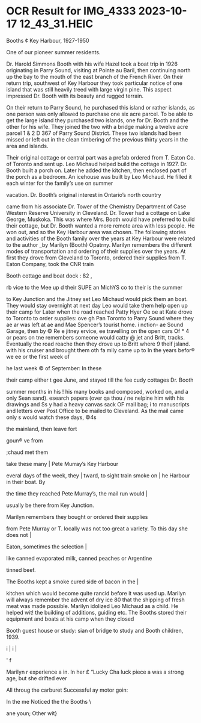 # OCR Result for IMG_4333 2023-10-17 12_43_31.HEIC

Booths ¢ Key Harbour,
1927-1950

One of our pioneer summer residents.

Dr. Harold Simmons Booth with his wife Hazel took a
boat trip in 1926 originating in Parry Sound, visiting at
Pointe au Baril, then continuing north up the bay to the
mouth of the east branch of the French River. On their
return trip, southwest of Key Harbour they took particular
notice of one island that was still heavily treed with large
virgin pine. This aspect impressed Dr. Booth with its beauty
and rugged terrain.

On their return to Parry Sound, he purchased this island
or rather islands, as one person was only allowed to purchase
one six acre parcel. To be able to get the large island they
purchased two islands, one for Dr. Booth and the other for
his wife. They joined the two with a bridge making a twelve
acre parcel 1 & 2 D 367 of Parry Sound District. These two
islands had been missed or left out in the clean timbering
of the previous thirty years in the area and islands.

Their original cottage or central part was a prefab ordered
from T. Eaton Co. of Toronto and sent up. Leo Michaud
helped build the cottage in 1927. Dr. Booth built a porch
on. Later he added the kitchen, then enclosed part of the
porch as a bedroom. An icehouse was built by Leo Michaud.
He filled it each winter for the family’s use on summer

vacation.
Dr. Booth’s original interest in Ontario’s north country

came from his associate Dr. Tower of the Chemistry
Department of Case Western Reserve University in
Cleveland. Dr. Tower had a cottage on Lake George,
Muskoka. This was where Mrs. Booth would have preferred
to build their cottage, but Dr. Booth wanted a more remote
area with less people. He won out, and so the Key Harbour
area was chosen.
The following stories and activities of the Booth family
over the years at Key Harbour were related to the author
_by Marilyn (Booth) Opatrny.
Marilyn remembers the different modes of transportation
and ordering of their supplies over the years.
At first they drove from Cleveland to Toronto, ordered
their supplies from T. Eaton Company, took the CNR train

Booth cottage and boat dock :
82 ,

rb
vice to the Mee up
d their SUPE an
MichYS co
to their is
the summer

to Key Junction and the Jitney set
Leo Michaud would pick them an
boat. They would stay overnight at
next day Leo would take them
help open up their camp for
Later when the road reached Patty Hyer Oe oe at Kate
drove to Toronto to order supplies: ove gh Pan
Toronto to Parry Sound where they ae ar was left at ae
and Mae Spencer’s tourist home. i nction- ae
Sound Garage, then by © Re e jitney ervice, ee
travelling on the open cars Of * 4 or pears on tne
remembers someone would catty @ jet and Britt,
tracks. Eventually the road reache
then they drove up to Britt where 9 theif jsland.
with his cruiser and brought them oth fa mily came up to
In the years befor® we ee or the first week of

he last week © of September: In these

their camp either t gee
June, and stayed till the fee cudy cottages Dr. Booth

summer months in his ! his many books and
composed, worked on, and a only Sean
sand).
esearch papers (over qa thou / ne
nelpine him with his drawings and Ss y had
a heavy canvas sack OF mail bag;
i to
manuscripts and letters over
Post Office to be mailed to Cleveland.
As the mail came only s
would watch these days, ©4s

the mainland, then leave fort

goun® ve from

;chaud met them

take these many |
Pete Murray’s Key Harbour

everal days of the week, they |
tward, to sight train smoke on |
he Harbour in their boat. By

the time they reached Pete Murray’s, the mail run would |

usually be there from Key Junction.

Marilyn remembers they bought or ordered their supplies

from Pete Murray or T.
locally was not too great a variety. To this day she does not |

Eaton, sometimes the selection |

like canned evaporated milk, canned peaches or Argentine

tinned beef.

The Booths kept a smoke cured side of bacon in the |

kitchen which would become quite rancid before it was used
up. Marilyn will always remember the advent of dry ice 80
that the shipping of fresh meat was made possible.
Marilyn idolized Leo Michaud as a child. He helped wit!
the building of additions, guiding etc. The Booths stored
their equipment and boats at his camp when they closed

Booth guest house or study: sian
of bridge to study and Booth
children, 1939.

i
|
i
|

'
f

Marilyn r
experience a
in. In her £
“Lucky Cha
luck piece a
was a strong
age, but she
drifted ever

All throug
the carburet
Successful ay
motor goin:

In the me
Noticed the
the Booths \

ane youn;
Other wit}

